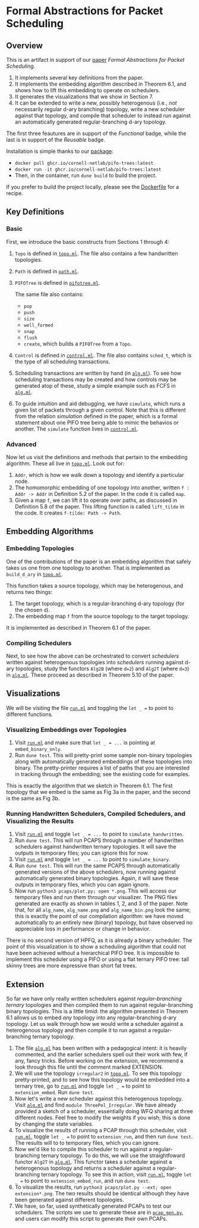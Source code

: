 
# Formal Abstractions for Packet Scheduling


## Overview

This is an artifact in support of our [paper](https://arxiv.org/abs/2211.11659) _Formal Abstractions for Packet Scheduling_.
1. It implements several key definitions from the paper.
2. It implements the embedding algorithm described in Theorem 6.1, and shows how to lift this embedding to operate on schedulers.
3. It generates the visualizations that we show in Section 7.
4. It can be extended to write a new, possibly heterogenous (i.e., _not_ necessarily regular d-ary branching) topology, write a new scheduler against that topology, and compile that scheduler to instead run against an automatically generated regular-branching d-ary topology.

The first three feautures are in support of the _Functional_ badge, while the last is in support of the _Reusable_ badge.

Installation is simple thanks to our [package](https://github.com/cornell-netlab/pifo-trees-artifact/pkgs/container/pifo-trees):
- `docker pull ghcr.io/cornell-netlab/pifo-trees:latest`
- `docker run -it ghcr.io/cornell-netlab/pifo-trees:latest`
- Then, in the container, run `dune build` to build the project.

If you prefer to build the project locally, please see the [Dockerfile](Dockerfile) for a recipe.


## Key Definitions

### Basic

First, we introduce the basic constructs from Sections 1 through 4:
1. `Topo` is defined in [`topo.ml`](lib/topo.ml). The file also contains a few handwritten topologies.
2. `Path` is defined in [`path.ml`](lib/path.ml).
3. `PIFOTree` is defined in [`pifotree.ml`](lib/pifotree.ml).

   The same file also contains:
    - `pop`
    - `push`
    - `size`
    - `well_formed`
    - `snap`
    - `flush`
    - `create`, which builds a `PIFOTree` from a `Topo`.

4. `Control` is defined in [`control.ml`](lib/control.ml). The file also contains `sched_t`, which is the type of all scheduling transactions.

5. Scheduling transactions are written by hand (in [`alg.ml`](lib/alg.ml)).
To see how scheduling transactions may be created and how controls may be generated atop of these, study a simple example such as FCFS in [`alg.ml`](lib/alg.ml).

6. To guide intuition and aid debugging, we have `simulate`, which runs a given list of packets through a given control. Note that this is different from the relation _simulation_ defined in the paper, which is a formal statement about one PIFO tree being able to mimic the behavios or another. The `simulate` function lives in [`control.ml`](lib/control.ml).

### Advanced

Now let us visit the definitions and methods that pertain to the embedding algorithm. These all live in [`topo.ml`](lib/topo.ml). Look out for:
1. `Addr`, which is how we walk down a topology and identify a particular node.
2. The homomorphic embedding of one topology into another, written `f : Addr -> Addr` in Definition 5.2 of the paper. In the code it is called `map`.
3. Given a map `f`, we can lift it to operate over paths, as discussed in Definition 5.8 of the paper. This lifting function is called `lift_tilde` in the code. It creates `f-tilde: Path -> Path`.


## Embedding Algorithms

### Embedding Topologies

One of the contributions of the paper is an embedding algorithm that safely takes us one from one topology to another.
That is implemented as `build_d_ary` in [`topo.ml`](lib/topo.ml).

This function takes a source topology, which may be heterogenous, and returns two things:
1. The target topology, which is a regular-branching d-ary topology (for the chosen `d`).
2. The embedding map `f` from the source topology to the target topology.

It is implemented as described in Theorem 6.1 of the paper.

### Compiling Schedulers

Next, to see how the above can be orchestrated to convert _schedulers_ written against heterogenous topologies into _schedulers_ running against d-ary topologies, study the functors `Alg2B` (where `d=2`) and `Alg2T` (where `d=3`) in [`alg.ml`](lib/alg.ml). These proceed as described in Theorem 5.10 of the paper.


## Visualizations

We will be visiting the file [`run.ml`](test/run.ml) and toggling the `let _ =` to point to different functions.

### Visualizing Embeddings over Topologies

1. Visit [`run.ml`](test/run.ml) and make sure that `let _ = ...` is pointing at `embed_binary_only`.
2. Run `dune test`. This will pretty-print some sample non-binary topologies along with automatically generated embeddings of these topologies into binary. The pretty-printer requires a list of paths that you are interested in tracking through the embedding; see the existing code for examples.

This is exactly the algorithm that we sketch in Theorem 6.1.
The first topology that we embed is the same as Fig 3a in the paper, and the second is the same as Fig 3b.


### Running Handwritten Schedulers, Compiled Schedulers, and Visualizing the Results

1. Visit [`run.ml`](test/run.ml) and toggle `let _ = ...` to point to `simulate_handwritten`.
2. Run `dune test`. This will run PCAPS through a number of handwritten schedulers against handwritten ternary topologies. It will save the outputs in temporary files; you can ignore this for now.
3. Visit [`run.ml`](test/run.ml) and toggle `let _ = ...` to point to `simulate_binary`.
4. Run `dune test`. This will run the same PCAPS through automatically generated versions of the above schedulers, now running against automatically generated binary topologies. Again, it will save these outputs in temporary files, which you can again ignore.
5. Now run `python3 pcaps/plot.py; open *.png`. This will access our temporary files and run them through our visualizer. The PNG files generated are exactly as shown in tables 1, 2, and 3 of the paper. Note that, for all `alg_name`, `alg_name.png` and `alg_name_bin.png` look the same; this is exactly the point of our compilation algorithm: we have moved automatically to an entirely new (binary) topology, but have observed no appreciable loss in performance or change in behavior.

There is no second version of HPFQ, as it is already a binary scheduler. The point of this visualization is to show a scheduling algorithm that could not have been achieved without a hierarchical PIFO tree. It is impossible to implement this scheduler using a PIFO or using a flat ternary PIFO tree: tall skinny trees are more expressive than short fat trees.

## Extension

So far we have only really written schedulers against _regular-branching ternary_ topologies and then compiled them to run against regular-branching binary topologies.
This is a little timid: the algorithm presented in Theorem 6.1 allows us to embed _any_ topology into any regular-branching d-ary topology.
Let us walk through how we would write a scheduler against a heterogenous topology and then compile it to run against a regular-branching ternary topology.

1. The file [`alg.ml`](lib/alg.ml) has been written with a pedagogical intent: it is heavily commented, and the earlier schedulers spell out their work with few, if any, fancy tricks. Before working on the extension, we recommend a look through this file until the comment marked EXTENSION.
2. We will use the topology `irregular2` in [`topo.ml`](lib/topo.ml). To see this topology pretty-printed, and to see how this topology would be embedded into a ternary tree, go to [`run.ml`](test/run.ml) and toggle `let _ =` to point to `extension_embed`. Run `dune test`.
3. Now let's write a new scheduler against this heterogenous topology. Visit [`alg.ml`](lib/alg.ml) and find `module ThreePol_Irregular`. We have already provided a sketch of a scheduler, essentially doing WFQ sharing at three different nodes. Feel free to modify the weights if you wish; this is done by changing the state variables.
4. To visualize the results of running a PCAP through this scheduler, visit [`run.ml`](test/run.ml), toggle `let _ =` to point to `extension_run`, and then run `dune test`. The results will to to temporary files, which you can ignore.
5. Now we'd like to compile this scheduler to run against a regular-branching ternary topology. To do this, we will use the straightfoward functor `Alg2T` in [`alg.ml`](lib/alg.ml). This functor takes a scheduler against a heterogenous topology and returns a scheduler against a regular-branching ternary topology. To see this in action, visit [`run.ml`](test/run.ml), toggle `let _ =` to point to `extension_embed_run`, and run `dune test`.
6. To visualize the results, run `python3 pcaps/plot.py --ext; open extension*.png`. The two results should be identical although they have been generated against different topologies.
7. We have, so far, used synthetically generated PCAPs to test our schedulers. The scripts we use to generate these are in [`pcap_gen.py`](pcaps/pcap_gen.py), and users can modify this script to generate their own PCAPs.
